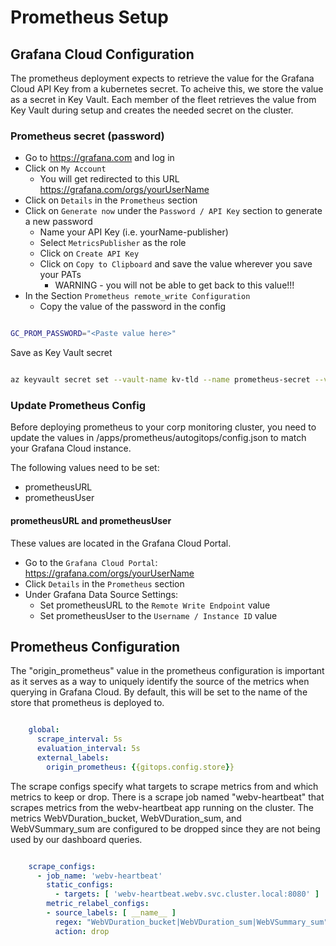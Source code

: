 # Prometheus Setup

## Grafana Cloud Configuration

The prometheus deployment expects to retrieve the value for the Grafana Cloud API Key from a kubernetes secret. To acheive this, we store the value as a secret in Key Vault. Each member of the fleet retrieves the value from Key Vault during setup and creates the needed secret on the cluster.

### Prometheus secret (password)

* Go to <https://grafana.com> and log in
* Click on `My Account`
  * You will get redirected to this URL <https://grafana.com/orgs/yourUserName>
* Click on `Details` in the `Prometheus` section
* Click on `Generate now` under the `Password / API Key` section to generate a new password
  * Name your API Key (i.e. yourName-publisher)
  * Select `MetricsPublisher` as the role
  * Click on `Create API Key`
  * Click on `Copy to Clipboard` and save the value wherever you save your PATs
    * WARNING - you will not be able to get back to this value!!!
* In the Section `Prometheus remote_write Configuration`
  * Copy the value of the password in the config

```bash

GC_PROM_PASSWORD="<Paste value here>"

```

Save as Key Vault secret

```bash

az keyvault secret set --vault-name kv-tld --name prometheus-secret --value $GC_PROM_PASSWORD

```

### Update Prometheus Config

Before deploying prometheus to your corp monitoring cluster, you need to update the values in /apps/prometheus/autogitops/config.json to match your Grafana Cloud instance.

The following values need to be set:

* prometheusURL
* prometheusUser

#### prometheusURL and prometheusUser

These values are located in the Grafana Cloud Portal.

* Go to the `Grafana Cloud Portal`: <https://grafana.com/orgs/yourUserName>
* Click `Details` in the `Prometheus` section
* Under Grafana Data Source Settings:
  * Set prometheusURL to the `Remote Write Endpoint` value
  * Set prometheusUser to the `Username / Instance ID` value

## Prometheus Configuration

The "origin_prometheus" value in the prometheus configuration is important as it serves as a way to uniquely identify the source of the metrics when querying in Grafana Cloud. By default, this will be set to the name of the store that prometheus is deployed to.

```yaml

    global:
      scrape_interval: 5s
      evaluation_interval: 5s
      external_labels:
        origin_prometheus: {{gitops.config.store}}

```

The scrape configs specify what targets to scrape metrics from and which metrics to keep or drop. There is a scrape job named "webv-heartbeat" that scrapes metrics from the webv-heartbeat app running on the cluster. The metrics WebVDuration_bucket, WebVDuration_sum, and WebVSummary_sum are configured to be dropped since they are not being used by our dashboard queries.

```yaml

    scrape_configs:
      - job_name: 'webv-heartbeat'
        static_configs:
          - targets: [ 'webv-heartbeat.webv.svc.cluster.local:8080' ]
        metric_relabel_configs:
        - source_labels: [ __name__ ]
          regex: "WebVDuration_bucket|WebVDuration_sum|WebVSummary_sum"
          action: drop

```
